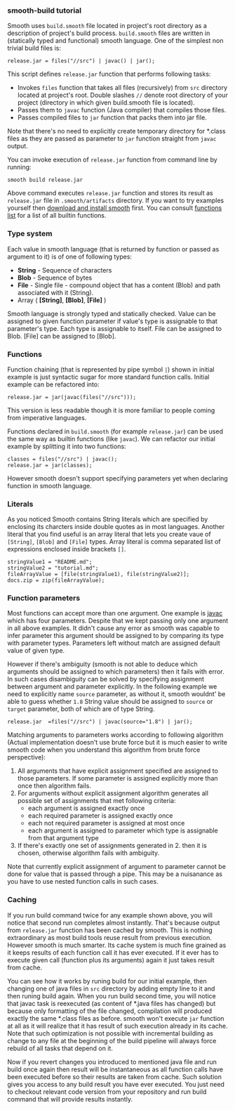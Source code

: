 ### smooth-build tutorial

Smooth uses `build.smooth` file located in project's root directory as
a description of project's build process.
`build.smooth` files are written in (statically typed and functional) smooth language.
One of the simplest non trivial build files is:

```
release.jar = files("//src") | javac() | jar();
```

This script defines `release.jar` function that performs following tasks:

 * Invokes `files` function that takes all files (recursively)
 from `src` directory located at project's root. Double slashes `//` denote
 root directory of your project (directory in which given build.smooth file
 is located).
 * Passes them to `javac` function (Java compiler) that compiles those files.
 * Passes compiled files to `jar` function that packs them into jar file.

Note that there's no need to explicitly create temporary directory for *.class
files as they are passed as parameter to `jar` function straight from `javac`
output.

You can invoke execution of `release.jar` function from command line by running:

```
smooth build release.jar
```

Above command executes `release.jar` function and stores its result
as `release.jar` file in `.smooth/artifacts` directory.
If you want to try examples yourself then
[download and install smooth](https://github.com/mikosik/smooth-build/blob/master/doc/install.md)
first.
You can consult
[functions list](https://github.com/mikosik/smooth-build/blob/master/doc/api.md)
for a list of all builtin functions.


### Type system

Each value in smooth language (that is returned by function or
passed as argument to it) is of one of following types:
 * **String** - Sequence of characters
 * **Blob** - Sequence of bytes
 * **File** - Single file - compound object that has a content (Blob) and path associated with it (String).
 * Array ( **[String]**, **[Blob]**, **[File]** )

Smooth language is strongly typed and statically checked.
Value can be assigned to given function parameter if value's type
is assignable to that parameter's type.
Each type is assignable to itself.
File can be assigned to Blob.
[File] can be assigned to [Blob].


### Functions

Function chaining (that is represented by pipe symbol `|`) shown in
initial example is just syntactic sugar for more standard function calls.
Initial example can be refactored into:

```
release.jar = jar(javac(files("//src")));
```

This version is less readable though it is more familiar to people
coming from imperative languages.

Functions declared in `build.smooth` (for example `release.jar`)
can be used the same way as builtin functions (like `javac`).
We can refactor our initial example by splitting it into two functions:

```
classes = files("//src") | javac();
release.jar = jar(classes);
```

However smooth doesn't support specifying parameters yet
when declaring function in smooth language.


### Literals

As you noticed Smooth contains String literals which are specified
by enclosing its charcters inside double quotes as in most languages.
Another literal that you find useful is an array literal that lets you
create vaue of `[String]`, `[Blob]` and `[File]` types.
Array literal is comma separated list of expressions enclosed inside brackets `[]`.

```
stringValue1 = "README.md";
stringValue2 = "tutorial.md";
fileArrayValue = [file(stringValue1), file(stringValue2)];
docs.zip = zip(fileArrayValue);
```


### Function parameters

Most functions can accept more than one argument.
One example is
[javac](https://github.com/mikosik/smooth-build/blob/master/doc/api/javac.md)
which has four parameters.
Despite that we kept passing only one argument in all above examples.
It didn't cause any error as smooth was capable to infer parameter
this argument should be assigned to by comparing its type with parameter types.
Parameters left without match are assigned default value of given type.

However if there's ambiguity (smooth is not able to deduce which arguments
should be assigned to which parameters) then it fails with error.
In such cases disambiguity can be solved by specifying assignment between argument
and parameter explicitly.
In the following example we need to explicitly name `source` parameter, as
without it, smooth wouldnt' be able to guess whether `1.8` String value should
be assigned to `source` or `target` parameter, both of which are of type String.
```
release.jar  =files("//src") | javac(source="1.8") | jar();
```

Matching arguments to parameters works according to following algorithm
(Actual implementation doesn't use brute force but it is much easier to write
smooth code when you understand this algorithm from brute force perspective):
 1. All arguments that have explicit assignment specified are assigned to
 those parameters.
 If some parameter is assigned explicitly more than once then algorithm fails.
 2. For arguments without explicit assignment algorithm generates
 all possible set of assignments that met following criteria:
    * each argument is assigned exactly once
    * each required parameter is assigned exactly once
    * each not required parameter is assigned at most once
    * each argument is assigned to parameter which type is assignable from
    that argument type
 3. If there's exactly one set of assignments generated in 2.
 then it is chosen, otherwise algorithm fails with ambiguity.

Note that currently explicit assignment of argument to parameter
cannot be done for value that is passed through a pipe.
This may be a nuisanance as you have to use nested function calls in such cases.


### Caching

If you run build command twice for any example shown above,
you will notice that second run completes almost instantly.
That's because output from `release.jar` function has been cached
by smooth.
This is nothing extraordinary as most build tools reuse result
from previous execution.
However smooth is much smarter.
Its cache system is much fine grained as it keeps results
of each function call it has ever executed.
If it ever has to execute given call (function plus its arguments) again
it just takes result from cache.

You can see how it works by runing build for our initial example,
then changing one of java files in `src` directory by adding empty
line to it and then runing build again.
When you run build second time, you will notice that javac task
is reexecuted (as content of *.java files has changed)
but because only formatting of the file changed,
compilation will produced exactly the same *.class files as before.
smooth won't execute `jar` function at all as it will realize
that it has result of such execution already in its cache.
Note that such optimization is not possible with incremental building
as change to any file at the beginning of the build pipeline will always
force rebuild of all tasks that depend on it.

Now if you revert changes you introduced to mentioned java file
and run build once again then result will be instantaneous as
all function calls have been executed before so their results
are taken from cache.
Such solution gives you access to any build result you have ever executed.
You just need to checkout relevant code version from your repository
and run build command that will provide results instantly.

